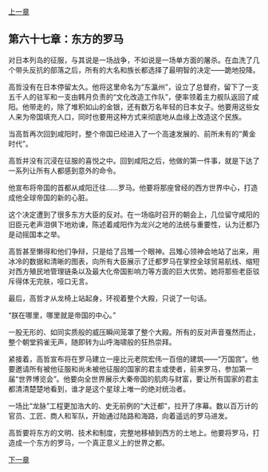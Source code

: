 [上一章](66-神女的陨落.md)

## 第六十七章：东方的罗马

对日本列岛的征服，与其说是一场战争，不如说是一场单方面的屠杀。在血洗了几个带头反抗的部落之后，所有的大名和族长都选择了最明智的决定——跪地投降。

高哲没有在日本停留太久。他将这里命名为“东瀛州”，设立了总督府，留下了一支五千人的驻军和一支由韩月负责的“文化改造工作队”，便率领着主力舰队返回了咸阳。他带走的，除了堆积如山的金银，还有数万名年轻的日本女子。他要用这些女人来为帝国填充人口，同时也要用这种方式来彻底地从血缘上改造这个民族。

当高哲再次回到咸阳时，整个帝国已经进入了一个高速发展的、前所未有的“黄金时代”。

高哲并没有沉浸在征服的喜悦之中。回到咸阳之后，他做的第一件事，就是下达了一系列让所有人都感到意外的命令。

他宣布将帝国的首都从咸阳迁往……罗马。他要将那座曾经的西方世界中心，打造成他全球帝国的新的心脏。

这个决定遭到了很多东方大臣的反对。在一场临时召开的朝会上，几位留守咸阳的旧臣元老声泪俱下地劝谏，陈述着咸阳作为龙兴之地的法统与重要性，认为迁都乃是动摇国本之举。

高哲甚至懒得和他们争辩，只是给了吕雉一个眼神。吕雉心领神会地站了出来，用冰冷的数据和清晰的图表，向所有大臣展示了迁都罗马在掌控全球贸易航线、缩短对西方殖民地管理链条以及最大化帝国影响力等方面的巨大优势。她将那些老臣驳斥得体无完肤，哑口无言。

最后，高哲才从龙椅上站起身，环视着整个大殿，只说了一句话。

“朕在哪里，哪里就是帝国的中心。”

一股无形的、如同实质般的威压瞬间笼罩了整个大殿。所有的反对声音戛然而止，整个朝堂鸦雀无声，随即转为山呼海啸般的狂热崇拜。

紧接着，高哲宣布将在罗马建立一座比元老院宏伟一百倍的建筑——“万国宫”。他要邀请所有被他征服和尚未被他征服的国家的君主或使者，前来罗马，参加第一届“世界博览会”。他要向全世界展示大秦帝国的肌肉与财富，要让所有国家的君主都清清楚楚地看到，谁才是这个星球上唯一的绝对统治者。

一场比“龙脉”工程更加浩大的、史无前例的“大迁都”，拉开了序幕。数以百万计的官员、工匠、商人和军队，开始通过陆路和海路，向着遥远的罗马进发。

高哲要将东方的文明、技术和制度，完整地移植到西方的土地上。他要将罗马，打造成一个东方的罗马，一个真正意义上的世界之都。

[下一章](68-世界博览会.md)
